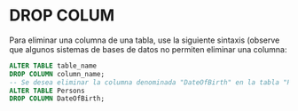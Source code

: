# DROP COLUM

Para eliminar una columna de una tabla, use la siguiente sintaxis \(observe que algunos sistemas de bases de datos no permiten eliminar una columna:

```sql
ALTER TABLE table_name
DROP COLUMN column_name;
-- Se desea eliminar la columna denominada "DateOfBirth" en la tabla "Personas".
ALTER TABLE Persons
DROP COLUMN DateOfBirth;
```

